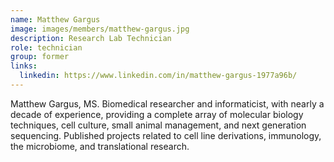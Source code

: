 ```yaml
---
name: Matthew Gargus
image: images/members/matthew-gargus.jpg
description: Research Lab Technician
role: technician
group: former
links:
  linkedin: https://www.linkedin.com/in/matthew-gargus-1977a96b/
---
```

Matthew Gargus, MS. Biomedical researcher and informaticist, with nearly a decade of experience, providing a complete array of molecular biology techniques, cell culture, small animal management, and next generation sequencing. Published projects related to cell line derivations, immunology, the microbiome, and translational research.
